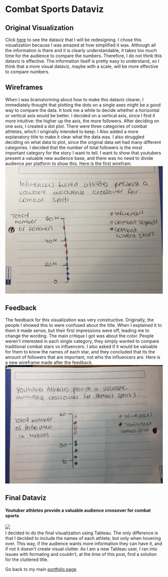 # Combat Sports Dataviz
## Original Visualization
Click [here](https://www.sportsbusinessdaily.com/Journal/Issues/2020/01/27/Opinion/Bidarian.aspx) to see the dataviz that I will be redesigning.
I chose this visualization because I was amazed at how simplified it was. Although all the information is there and it is clearly understandable, it takes too much time for the audience to compare the numbers. Therefore, I do not think this dataviz is effective. The information itself is pretty easy to understand, so I think that a more visual dataviz, maybe with a scale, will be more effective to compare numbers.

## Wireframes
When I was brainstorming about how to make this dataviz clearer, I immediately thought that plotting the dots on a single axes might be a good way to compare the data. It took me a while to decide whether a horizontal or vertical axis would be better. I decided on a vertical axis, since I find it more intuitive: the higher up the axis, the more followers. After deciding on one axis, I created a dot plot. There were three categories of combat athletes, which I originally intended to keep. I Also added a more explanatory title to make it clear what the data was. I also struggled deciding on what data to plot, since the original data set had many different categories. I decided that the number of total followers is the most important category for the story I want to tell. I want to show that youtubers present a valuable new audience base, and there was no need to divide audience per platform to show this.
Here is the first wirefram.
![wireframe](/IMG_8506.jpg)

## Feedback
The feedback for this visualization was very constructive. Originally, the people I showed this to were confused about the title. When I explained it to them it made sense, but their first impressions were off, leading me to change the wording. The main critique I got was about the color. People weren't interested in each single category, they simply wanted to compare traditional combat stars vs influencers. I also asked if it would be valuable for them to know the names of each star, and they concluded that its the amount of followers that are important, not who the influencers are.
Here is a new wireframe made after the feedback.
![wireframe](/IMG_8507.jpg)
## Final Dataviz
#### Youtuber athletes provide a valuable audience crossover for combat sports
<div class='tableauPlaceholder' id='viz1580919441703' style='position: relative'><noscript><a href='#'><img alt=' ' src='https:&#47;&#47;public.tableau.com&#47;static&#47;images&#47;Bo&#47;Book1_15809192257360&#47;Sheet1&#47;1_rss.png' style='border: none' /></a></noscript><object class='tableauViz'  style='display:none;'><param name='host_url' value='https%3A%2F%2Fpublic.tableau.com%2F' /> <param name='embed_code_version' value='3' /> <param name='site_root' value='' /><param name='name' value='Book1_15809192257360&#47;Sheet1' /><param name='tabs' value='no' /><param name='toolbar' value='yes' /><param name='static_image' value='https:&#47;&#47;public.tableau.com&#47;static&#47;images&#47;Bo&#47;Book1_15809192257360&#47;Sheet1&#47;1.png' /> <param name='animate_transition' value='yes' /><param name='display_static_image' value='yes' /><param name='display_spinner' value='yes' /><param name='display_overlay' value='yes' /><param name='display_count' value='yes' /><param name='filter' value='publish=yes' /></object></div>                <script type='text/javascript'>                    var divElement = document.getElementById('viz1580919441703');                    var vizElement = divElement.getElementsByTagName('object')[0];                    vizElement.style.width='100%';vizElement.style.height=(divElement.offsetWidth*0.75)+'px';                    var scriptElement = document.createElement('script');                    scriptElement.src = 'https://public.tableau.com/javascripts/api/viz_v1.js';                    vizElement.parentNode.insertBefore(scriptElement, vizElement);                </script>
I decided to do the final visualization using Tableau. The only difference is that I decided to include the names of each athlete, but only when hovering over. This way, if the audience wants more information they can have it, and if not it doesn't create visual clutter. As I am a new Tableau user, I ran into issues with formating and couldn't, at the time of this post, find a solution for the cluttered title.

Go back to my main [portfolio page](/README.md)
